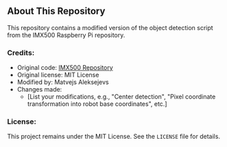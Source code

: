 ## About This Repository
This repository contains a modified version of the object detection script from the IMX500 Raspberry Pi repository.

### Credits:
- Original code: [IMX500 Repository](<[original repo link](https://github.com/raspberrypi/imx500-models.git)>)
- Original license: MIT License
- Modified by: Matvejs Aleksejevs  
- Changes made:
  - [List your modifications, e.g., "Center detection", "Pixel coordinate transformation into robot base coordinates", etc.]

### License:
This project remains under the MIT License. See the `LICENSE` file for details.

